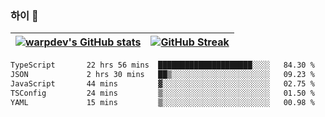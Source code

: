 
### 하이 👋
[![warpdev's GitHub stats](https://github-readme-stats.vercel.app/api?username=warpdev&show_icons=true&theme=vue-dark)](#) |[![GitHub Streak](https://github-readme-streak-stats.herokuapp.com/?user=warpdev&theme=dark)](#)
--- | --- |
<!--START_SECTION:waka-->

```txt
TypeScript       22 hrs 56 mins  █████████████████████░░░░   84.30 %
JSON             2 hrs 30 mins   ██▒░░░░░░░░░░░░░░░░░░░░░░   09.23 %
JavaScript       44 mins         ▓░░░░░░░░░░░░░░░░░░░░░░░░   02.75 %
TSConfig         24 mins         ▒░░░░░░░░░░░░░░░░░░░░░░░░   01.50 %
YAML             15 mins         ▒░░░░░░░░░░░░░░░░░░░░░░░░   00.98 %
```

<!--END_SECTION:waka-->

<!--
**warpdev/warpdev** is a ✨ _special_ ✨ repository because its `README.md` (this file) appears on your GitHub profile.

Here are some ideas to get you started:

- 🔭 I’m currently working on ...
- 🌱 I’m currently learning ...
- 👯 I’m looking to collaborate on ...
- 🤔 I’m looking for help with ...
- 💬 Ask me about ...
- 📫 How to reach me: ...
- 😄 Pronouns: ...
- ⚡ Fun fact: ...
-->
